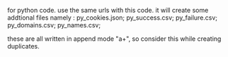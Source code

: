 for python code.
use the same urls with this code.
it will create some addtional files namely : 
py_cookies.json;
py_success.csv;
py_failure.csv;
py_domains.csv;
py_names.csv;

these are all written in append mode "a+", so consider this while creating duplicates.
